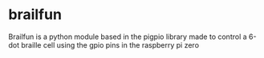 # brailfun
Brailfun is a python module based in the pigpio library made to control a 6-dot braille cell using the gpio pins in the raspberry pi zero
